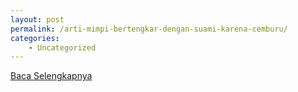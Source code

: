 ```yaml
---
layout: post
permalink: /arti-mimpi-bertengkar-dengan-suami-karena-cemburu/
categories:
    - Uncategorized
---
```


[Baca Selengkapnya](/01)